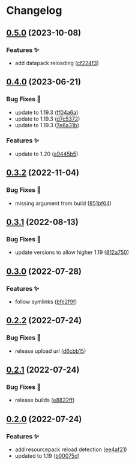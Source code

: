 # Changelog

## [0.5.0](https://github.com/sekwah41/SekCDevTools/compare/v0.4.0...v0.5.0) (2023-10-08)


### Features ✨

* add datapack reloading ([cf224f3](https://github.com/sekwah41/SekCDevTools/commit/cf224f3ebe81407a12fef623fc03bde974ee53c7))

## [0.4.0](https://github.com/sekwah41/SekCDevTools/compare/v0.3.2...v0.4.0) (2023-06-21)


### Bug Fixes 🐛

* update to 1.19.3 ([ff04a6a](https://github.com/sekwah41/SekCDevTools/commit/ff04a6a01b5acdc66ed8de3f6e5281379e8d8d17))
* update to 1.19.3 ([d7c5372](https://github.com/sekwah41/SekCDevTools/commit/d7c537243ee305e15c243182e6e621f6913c7745))
* update to 1.19.3 ([7e6a31b](https://github.com/sekwah41/SekCDevTools/commit/7e6a31b73eadb68edbbd1f7d22b7742aaa2a99b0))


### Features ✨

* update to 1.20 ([a9445b5](https://github.com/sekwah41/SekCDevTools/commit/a9445b56e662d0bcb696982d08b74b083c40eec8))

## [0.3.2](https://github.com/sekwah41/SekCDevTools/compare/v0.3.1...v0.3.2) (2022-11-04)


### Bug Fixes 🐛

* missing argument from build ([851bf64](https://github.com/sekwah41/SekCDevTools/commit/851bf641b1d284000c326e3ed9d2d3793ea805f6))

## [0.3.1](https://github.com/sekwah41/SekCDevTools/compare/v0.3.0...v0.3.1) (2022-08-13)


### Bug Fixes 🐛

* update versions to allow higher 1.19 ([812a750](https://github.com/sekwah41/SekCDevTools/commit/812a7502c540c44942c21a038a80820d85f7e6e7))

## [0.3.0](https://github.com/sekwah41/SekCDevTools/compare/v0.2.2...v0.3.0) (2022-07-28)


### Features ✨

* follow symlinks ([bfe2f9f](https://github.com/sekwah41/SekCDevTools/commit/bfe2f9f672ea693cfa729ac42904578da8013f5d))

## [0.2.2](https://github.com/sekwah41/SekCDevTools/compare/v0.2.1...v0.2.2) (2022-07-24)


### Bug Fixes 🐛

* release upload url ([d6cbb15](https://github.com/sekwah41/SekCDevTools/commit/d6cbb15f86cae947f8c1e63995d8f7cb5e400b70))

## [0.2.1](https://github.com/sekwah41/SekCDevTools/compare/v0.2.0...v0.2.1) (2022-07-24)


### Bug Fixes 🐛

* release builds ([e8822ff](https://github.com/sekwah41/SekCDevTools/commit/e8822ff9b785b24c6279057d81c0a901a840703c))

## [0.2.0](https://github.com/sekwah41/SekCDevTools/compare/v0.1.1...v0.2.0) (2022-07-24)


### Features ✨

* add resourcepack reload detection ([ee4af21](https://github.com/sekwah41/SekCDevTools/commit/ee4af21e69db4075f5a846db3c7d209681c9cfe6))
* updated to 1.19 ([b00075d](https://github.com/sekwah41/SekCDevTools/commit/b00075d1cf0d4e6e95c68445df934c7a2beb6ecc))
